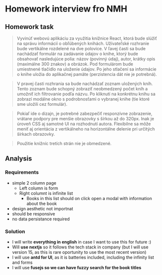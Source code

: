 # Homework interview fro NMH

## Homework task

> Vyvinúť webovú aplikáciu za využitia knižnice React, ktorá bude slúžiť na správu informácií o obľúbených knihách. Užívateľské rozhranie bude vertikálne rozdelené na dve polovice. V ľavej časti sa bude nachádzať formulár na zadávanie údajov o knihe, ktorý bude obsahovať nasledujúce polia: názov (povinný údaj), autor, krátky opis (maximálne 300 znakov) a obrázok. Pod formulárom bude umiestnené tlačidlo na uloženie údajov. Po jeho stlačení sa informácie o knihe uložia do aplikačnej pamäte (perzistencia dát nie je potrebná).

> V pravej časti rozhrania sa bude nachádzať zoznam uložených kníh. Tento zoznam bude schopný zobraziť neobmedzený počet kníh a umožniť ich filtrovanie podľa názvu. Po kliknutí na konkrétnu knihu sa zobrazí modálne okno s podrobnosťami o vybranej knihe (tie ktoré sme uložili cez formulár).

> Pokiaľ ide o dizajn, je potrebné zabezpečiť responzívne zobrazenie, vrátane podpory pre menšie obrazovky s šírkou až do 320px. Inak je úroveň CSS aj samotné UI na rozhodnutí autora. Flexibilne sa môže meniť aj orientácia z vertikálneho na horizontálne delenie pri určitých šírkach obrazovky.

> Použitie knižníc tretích strán nie je obmedzené.

## Analysis

### Requirements

- simple 2 column page
  - Left column is form
  - Right columnt is infinite list
    - Books in this list should on click open a modal with information about the book
- design aesthetic not importnat
- should be responsive
- no data persistance required

### Solution

- I will write **everything in english** in case I want to use this for future :)
- Will **use nextjs** so it follows the tech stack in company (but I will use version 15, as this is rare oportunity to use the most recent version)
- I will use **antd for UI**, as it is batteries included, including the infinity list and forms
- I will use **fusejs so we can have fuzzy search for the book titles**
